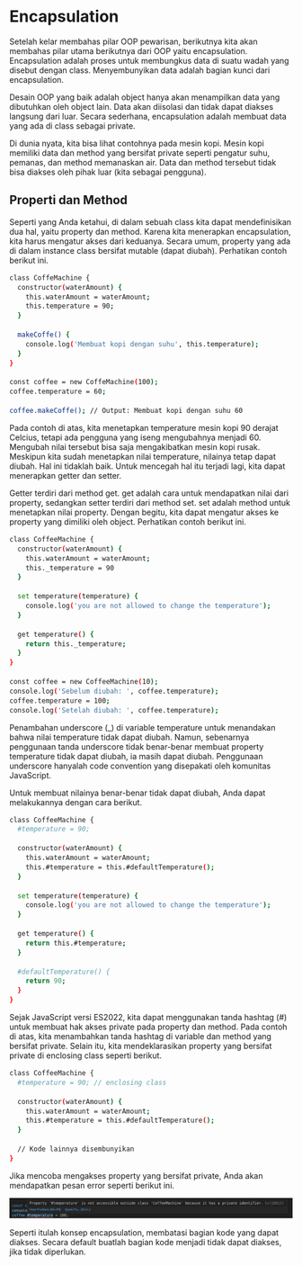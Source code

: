 # Encapsulation

Setelah kelar membahas pilar OOP pewarisan, berikutnya kita akan membahas pilar utama berikutnya dari OOP yaitu encapsulation. Encapsulation adalah proses untuk membungkus data di suatu wadah yang disebut dengan class. Menyembunyikan data adalah bagian kunci dari encapsulation.

Desain OOP yang baik adalah object hanya akan menampilkan data yang dibutuhkan oleh object lain. Data akan diisolasi dan tidak dapat diakses langsung dari luar. Secara sederhana, encapsulation adalah membuat data yang ada di class sebagai private.

Di dunia nyata, kita bisa lihat contohnya pada mesin kopi. Mesin kopi memiliki data dan method yang bersifat private seperti pengatur suhu, pemanas, dan method memanaskan air. Data dan method tersebut tidak bisa diakses oleh pihak luar (kita sebagai pengguna).

## Properti dan Method

Seperti yang Anda ketahui, di dalam sebuah class kita dapat mendefinisikan dua hal, yaitu property dan method. Karena kita menerapkan encapsulation, kita harus mengatur akses dari keduanya. Secara umum, property yang ada di dalam instance class bersifat mutable (dapat diubah). Perhatikan contoh berikut ini.

```bash
class CoffeMachine {
  constructor(waterAmount) {
    this.waterAmount = waterAmount;
    this.temperature = 90;
  }

  makeCoffe() {
    console.log('Membuat kopi dengan suhu', this.temperature);
  }
}

const coffee = new CoffeMachine(100);
coffee.temperature = 60;

coffee.makeCoffe(); // Output: Membuat kopi dengan suhu 60
```

Pada contoh di atas, kita menetapkan temperature mesin kopi 90 derajat Celcius, tetapi ada pengguna yang iseng mengubahnya menjadi 60. Mengubah nilai tersebut bisa saja mengakibatkan mesin kopi rusak. Meskipun kita sudah menetapkan nilai temperature, nilainya tetap dapat diubah. Hal ini tidaklah baik. Untuk mencegah hal itu terjadi lagi, kita dapat menerapkan getter dan setter.

Getter terdiri dari method get. get adalah cara untuk mendapatkan nilai dari property, sedangkan setter terdiri dari method set. set adalah method untuk menetapkan nilai property. Dengan begitu, kita dapat mengatur akses ke property yang dimiliki oleh object. Perhatikan contoh berikut ini.

```bash
class CoffeeMachine {
  constructor(waterAmount) {
    this.waterAmount = waterAmount;
    this._temperature = 90
  }

  set temperature(temperature) {
    console.log('you are not allowed to change the temperature');
  }

  get temperature() {
    return this._temperature;
  }
}

const coffee = new CoffeeMachine(10);
console.log('Sebelum diubah: ', coffee.temperature);
coffee.temperature = 100;
console.log('Setelah diubah: ', coffee.temperature);
```

Penambahan underscore (\_) di variable temperature untuk menandakan bahwa nilai temperature tidak dapat diubah. Namun, sebenarnya penggunaan tanda underscore tidak benar-benar membuat property temperature tidak dapat diubah, ia masih dapat diubah. Penggunaan underscore hanyalah code convention yang disepakati oleh komunitas JavaScript.

Untuk membuat nilainya benar-benar tidak dapat diubah, Anda dapat melakukannya dengan cara berikut.

```bash
class CoffeeMachine {
  #temperature = 90;

  constructor(waterAmount) {
    this.waterAmount = waterAmount;
    this.#temperature = this.#defaultTemperature();
  }

  set temperature(temperature) {
    console.log('you are not allowed to change the temperature');
  }

  get temperature() {
    return this.#temperature;
  }

  #defaultTemperature() {
    return 90;
  }
}
```

Sejak JavaScript versi ES2022, kita dapat menggunakan tanda hashtag (#) untuk membuat hak akses private pada property dan method. Pada contoh di atas, kita menambahkan tanda hashtag di variable dan method yang bersifat private. Selain itu, kita mendeklarasikan property yang bersifat private di enclosing class seperti berikut.

```bash
class CoffeeMachine {
  #temperature = 90; // enclosing class

  constructor(waterAmount) {
    this.waterAmount = waterAmount;
    this.#temperature = this.#defaultTemperature();
  }

  // Kode lainnya disembunyikan
}
```

Jika mencoba mengakses property yang bersifat private, Anda akan mendapatkan pesan error seperti berikut ini.

![alt text](image-4.png)

Seperti itulah konsep encapsulation, membatasi bagian kode yang dapat diakses. Secara default buatlah bagian kode menjadi tidak dapat diakses, jika tidak diperlukan.
